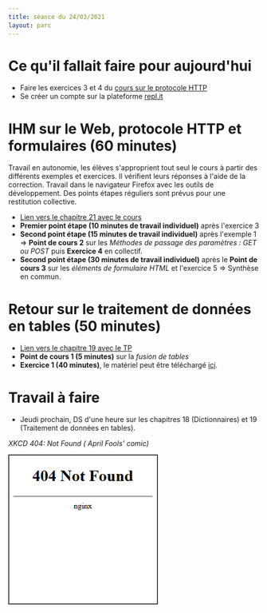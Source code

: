 ```yaml
---
title: séance du 24/03/2021
layout: parc
---
```



# Ce qu'il fallait faire pour aujourd'hui

* Faire les exercices 3 et 4 du [cours sur le protocole HTTP](chapitre21/http-git.md)
* Se créer un compte sur la plateforme [repl.it](https://repl.it/)

 
# IHM sur le Web, protocole HTTP et formulaires (60 minutes)

Travail en autonomie, les élèves s'approprient tout seul le cours à partir des différents exemples et exercices.  Il vérifient leurs réponses à l'aide de la correction. Travail dans le navigateur Firefox avec les outils de développement.
Des points étapes réguliers sont prévus pour une restitution collective.

* [Lien vers le chapitre 21 avec le cours](../chapitre21.md)
*  **Premier point étape (10 minutes de travail individuel)** après l'exercice 3
*  **Second point étape (15 minutes de travail individuel)** après l'exemple 1 => **Point de cours 2** sur les _Méthodes de passage des paramètres : GET ou POST_ puis **Exercice 4** en collectif.
*  **Second point étape (30 minutes de travail individuel)** après le **Point de cours 3** sur les _éléments de formulaire HTML_ et l'exercice 5 => Synthèse en commun.

# Retour sur le traitement de données en tables (50 minutes)

* [Lien vers le chapitre 19 avec le TP](../chapitre19.md)
* **Point de cours 1 (5 minutes)** sur la _fusion de tables_ 
* **Exercice 1 (40 minutes)**, le matériel peut être téléchargé [ici](chapitre19/TP-Fusion/Ressources/materiel_tp_fusion.zip).

 
# Travail à faire

* Jeudi prochain, DS d'une heure sur les chapitres 18 (Dictionnaires) et 19 (Traitement de données en tables).


_XKCD  404: Not Found ( April Fools' comic)_

[![XKCD 1770 Python](ressources/not_found.png)](https://www.explainxkcd.com/wiki/index.php/404:_Not_Found)

